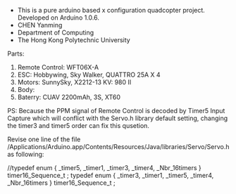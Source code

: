 
* This is a pure arduino based x configuration quadcopter project. Developed on Arduino 1.0.6.
* CHEN Yanming
* Department of Computing
* The Hong Kong Polytechnic University

Parts:
1. Remote Control: WFT06X-A
2. ESC: Hobbywing, Sky Walker, QUATTRO 25A X 4
3. Motors: SunnySky, X2212-13 KV: 980 II
4. Body: 
5. Baterry: CUAV 2200mAh, 3S, XT60

PS:
Because the PPM signal of Remote Control is decoded by Timer5 Input Capture which will conflict with the Servo.h library default setting, changing the timer3 and timer5 order can fix this qusetion.

Revise one line of the file /Applications/Arduino.app/Contents/Resources/Java/libraries/Servo/Servo.h as following:

//typedef enum { _timer5, _timer1, _timer3, _timer4, _Nbr_16timers } timer16_Sequence_t ;
typedef enum { _timer3, _timer1, _timer5, _timer4, _Nbr_16timers } timer16_Sequence_t ;